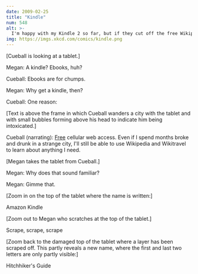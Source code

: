 ```yaml
---
date: 2009-02-25
title: "Kindle"
num: 548
alt: >-
  I'm happy with my Kindle 2 so far, but if they cut off the free Wikipedia browsing, I plan to show up drunk on Jeff Bezos's lawn and refuse to leave.
img: https://imgs.xkcd.com/comics/kindle.png
---
```

[Cueball is looking at a tablet.]

Megan: A kindle? Ebooks, huh?

Cueball: Ebooks are for chumps.

Megan: Why get a kindle, then?

Cueball: One reason:

[Text is above the frame in which Cueball wanders a city with the tablet and with small bubbles forming above his head to indicate him being intoxicated.]

Cueball (narrating): <u>Free</u> cellular web access. Even if I spend months broke and drunk in a strange city, I'll still be able to use Wikipedia and Wikitravel to learn about anything I need.

[Megan takes the tablet from Cueball.]

Megan: Why does that sound familiar?

Megan: Gimme that.

[Zoom in on the top of the tablet where the name is written:]

Amazon Kindle

[Zoom out to Megan who scratches at the top of the tablet.]

Scrape, scrape, scrape

[Zoom back to the damaged top of the tablet where a layer has been scraped off. This partly reveals a new name, where the first and last two letters are only partly visible:]

Hitchhiker's Guide